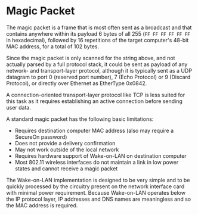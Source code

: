 # Magic Packet

The magic packet is a frame that is most often sent as a broadcast and that contains anywhere within its payload 6 bytes 
of all 255 (`FF FF FF FF FF FF` in hexadecimal), followed by 16 repetitions of the target computer's 48-bit MAC 
address, for a total of 102 bytes.

Since the magic packet is only scanned for the string above, and not actually parsed by a full protocol stack, it could be
sent as payload of any network- and transport-layer protocol, although it is typically sent as a UDP datagram to port 0 
(reserved port number), 7 (Echo Protocol) or 9 (Discard Protocol), or directly over Ethernet as EtherType 0x0842.

A connection-oriented transport-layer protocol like TCP is less suited for this task as it requires establishing an active 
connection before sending user data.

A standard magic packet has the following basic limitations:

- Requires destination computer MAC address (also may require a SecureOn password)
- Does not provide a delivery confirmation
- May not work outside of the local network
- Requires hardware support of Wake-on-LAN on destination computer
- Most 802.11 wireless interfaces do not maintain a link in low power states and cannot receive a magic packet

The Wake-on-LAN implementation is designed to be very simple and to be quickly processed by the circuitry present on 
the network interface card with minimal power requirement. Because Wake-on-LAN operates below the IP protocol layer, 
IP addresses and DNS names are meaningless and so the MAC address is required.